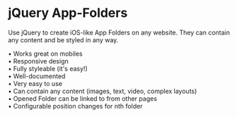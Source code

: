 jQuery App-Folders
===========

Use jQuery to create iOS-like App Folders on any website. They can contain any content and be styled in any way.

• Works great on mobiles  
• Responsive design  
• Fully styleable (it's easy!)  
• Well-documented  
• Very easy to use  
• Can contain any content (images, text, video, complex layouts)  
• Opened Folder can be linked to from other pages  
• Configurable position changes for nth folder  